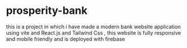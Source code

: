 # prosperity-bank
this is a project in which i have made a modern bank website application using vite and React.js and Tailwind Css , this website is fully responsive and mobile friendly and is deployed with firebase
